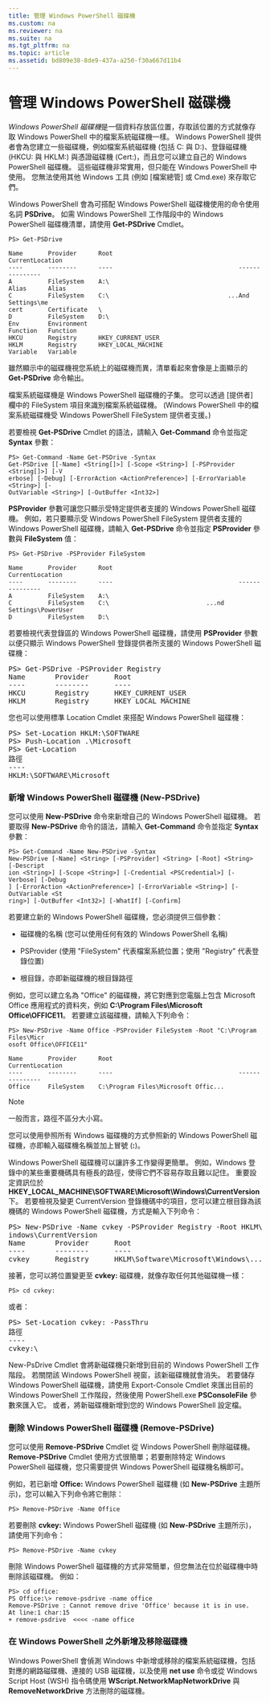 ```yaml
---
title: 管理 Windows PowerShell 磁碟機
ms.custom: na
ms.reviewer: na
ms.suite: na
ms.tgt_pltfrm: na
ms.topic: article
ms.assetid: bd809e38-8de9-437a-a250-f30a667d11b4
---
```

# 管理 Windows PowerShell 磁碟機
*Windows PowerShell 磁碟機*是一個資料存放區位置，存取該位置的方式就像存取 Windows PowerShell 中的檔案系統磁碟機一樣。 Windows PowerShell 提供者會為您建立一些磁碟機，例如檔案系統磁碟機 (包括 C: 與 D:)、登錄磁碟機 (HKCU: 與 HKLM:) 與憑證磁碟機 (Cert:)，而且您可以建立自己的 Windows PowerShell 磁碟機。 這些磁碟機非常實用，但只能在 Windows PowerShell 中使用。 您無法使用其他 Windows 工具 (例如 [檔案總管] 或 Cmd.exe) 來存取它們。

Windows PowerShell 會為可搭配 Windows PowerShell 磁碟機使用的命令使用名詞 **PSDrive**。 如需 Windows PowerShell 工作階段中的 Windows PowerShell 磁碟機清單，請使用 **Get-PSDrive** Cmdlet。

```
PS> Get-PSDrive

Name       Provider      Root                                   CurrentLocation
----       --------      ----                                   ---------------
A          FileSystem    A:\
Alias      Alias
C          FileSystem    C:\                                 ...And Settings\me
cert       Certificate   \
D          FileSystem    D:\
Env        Environment
Function   Function
HKCU       Registry      HKEY_CURRENT_USER
HKLM       Registry      HKEY_LOCAL_MACHINE
Variable   Variable
```

雖然顯示中的磁碟機視您系統上的磁碟機而異，清單看起來會像是上面顯示的 **Get-PSDrive** 命令輸出。

檔案系統磁碟機是 Windows PowerShell 磁碟機的子集。 您可以透過 [提供者] 欄中的 FileSystem 項目來識別檔案系統磁碟機。 (Windows PowerShell 中的檔案系統磁碟機受 Windows PowerShell FileSystem 提供者支援。)

若要檢視 **Get-PSDrive** Cmdlet 的語法，請輸入 **Get-Command** 命令並指定 **Syntax** 參數：

```
PS> Get-Command -Name Get-PSDrive -Syntax
Get-PSDrive [[-Name] <String[]>] [-Scope <String>] [-PSProvider <String[]>] [-V
erbose] [-Debug] [-ErrorAction <ActionPreference>] [-ErrorVariable <String>] [-
OutVariable <String>] [-OutBuffer <Int32>]
```

**PSProvider** 參數可讓您只顯示受特定提供者支援的 Windows PowerShell 磁碟機。 例如，若只要顯示受 Windows PowerShell FileSystem 提供者支援的 Windows PowerShell 磁碟機，請輸入 **Get-PSDrive** 命令並指定 **PSProvider** 參數與 **FileSystem** 值：

```
PS> Get-PSDrive -PSProvider FileSystem

Name       Provider      Root                                   CurrentLocation
----       --------      ----                                   ---------------
A          FileSystem    A:\
C          FileSystem    C:\                           ...nd Settings\PowerUser
D          FileSystem    D:\
```

若要檢視代表登錄區的 Windows PowerShell 磁碟機，請使用 **PSProvider** 參數以便只顯示 Windows PowerShell 登錄提供者所支援的 Windows PowerShell 磁碟機：

<pre>PS> Get-PSDrive -PSProvider Registry
Name       Provider      Root                                   CurrentLocation
----       --------      ----                                   ---------------
HKCU       Registry      HKEY_CURRENT_USER
HKLM       Registry      HKEY_LOCAL_MACHINE</pre>

您也可以使用標準 Location Cmdlet 來搭配 Windows PowerShell 磁碟機：

<pre>PS> Set-Location HKLM:\SOFTWARE
PS> Push-Location .\Microsoft
PS> Get-Location
路徑
----
HKLM:\SOFTWARE\Microsoft</pre>

### 新增 Windows PowerShell 磁碟機 (New-PSDrive)
您可以使用 **New-PSDrive** 命令來新增自己的 Windows PowerShell 磁碟機。 若要取得 **New-PSDrive** 命令的語法，請輸入 **Get-Command** 命令並指定 **Syntax** 參數：

```
PS> Get-Command -Name New-PSDrive -Syntax
New-PSDrive [-Name] <String> [-PSProvider] <String> [-Root] <String> [-Descript
ion <String>] [-Scope <String>] [-Credential <PSCredential>] [-Verbose] [-Debug
] [-ErrorAction <ActionPreference>] [-ErrorVariable <String>] [-OutVariable <St
ring>] [-OutBuffer <Int32>] [-WhatIf] [-Confirm]
```

若要建立新的 Windows PowerShell 磁碟機，您必須提供三個參數：

-   磁碟機的名稱 (您可以使用任何有效的 Windows PowerShell 名稱)

-   PSProvider (使用 "FileSystem" 代表檔案系統位置；使用 "Registry" 代表登錄位置)

-   根目錄，亦即新磁碟機的根目錄路徑

例如，您可以建立名為 "Office" 的磁碟機，將它對應到您電腦上包含 Microsoft Office 應用程式的資料夾，例如 **C:\Program Files\Microsoft Office\OFFICE11**。 若要建立該磁碟機，請輸入下列命令：

```
PS> New-PSDrive -Name Office -PSProvider FileSystem -Root "C:\Program Files\Micr
osoft Office\OFFICE11"

Name       Provider      Root                                   CurrentLocation
----       --------      ----                                   ---------------
Office     FileSystem    C:\Program Files\Microsoft Offic...
```

> [!NOTE]
> 一般而言，路徑不區分大小寫。

您可以使用參照所有 Windows 磁碟機的方式參照新的 Windows PowerShell 磁碟機，亦即輸入磁碟機名稱並加上冒號 (**:**)。

Windows PowerShell 磁碟機可以讓許多工作變得更簡單。 例如，Windows 登錄中的某些重要機碼具有極長的路徑，使得它們不容易存取且難以記住。 重要設定資訊位於 **HKEY_LOCAL_MACHINE\SOFTWARE\Microsoft\Windows\CurrentVersion** 下。 若要檢視及變更 CurrentVersion 登錄機碼中的項目，您可以建立根目錄為該機碼的 Windows PowerShell 磁碟機，方式是輸入下列命令：

<pre>PS> New-PSDrive -Name cvkey -PSProvider Registry -Root HKLM\Software\Microsoft\W
indows\CurrentVersion
Name       Provider      Root                                   CurrentLocation
----       --------      ----                                   ---------------
cvkey      Registry      HKLM\Software\Microsoft\Windows\...</pre>

接著，您可以將位置變更至 **cvkey:** 磁碟機，就像存取任何其他磁碟機一樣：

`PS> cd cvkey:`

或者：

<pre>PS> Set-Location cvkey: -PassThru
路徑
----
cvkey:\</pre>

New-PsDrive Cmdlet 會將新磁碟機只新增到目前的 Windows PowerShell 工作階段。 若關閉該 Windows PowerShell 視窗，該新磁碟機就會消失。 若要儲存 Windows PowerShell 磁碟機，請使用 Export-Console Cmdlet 來匯出目前的 Windows PowerShell 工作階段，然後使用 PowerShell.exe **PSConsoleFile** 參數來匯入它。 或者，將新磁碟機新增到您的 Windows PowerShell 設定檔。

### 刪除 Windows PowerShell 磁碟機 (Remove-PSDrive)
您可以使用 **Remove-PSDrive** Cmdlet 從 Windows PowerShell 刪除磁碟機。 **Remove-PSDrive** Cmdlet 使用方式很簡單；若要刪除特定 Windows PowerShell 磁碟機，您只需要提供 Windows PowerShell 磁碟機名稱即可。

例如，若已新增 **Office:** Windows PowerShell 磁碟機 (如 **New-PSDrive** 主題所示)，您可以輸入下列命令將它刪除：

```
PS> Remove-PSDrive -Name Office
```

若要刪除 **cvkey:** Windows PowerShell 磁碟機 (如 **New-PSDrive** 主題所示)，請使用下列命令：

```
PS> Remove-PSDrive -Name cvkey
```

刪除 Windows PowerShell 磁碟機的方式非常簡單，但您無法在位於磁碟機中時刪除該磁碟機。 例如：

```
PS> cd office:
PS Office:\> remove-psdrive -name office
Remove-PSDrive : Cannot remove drive 'Office' because it is in use.
At line:1 char:15
+ remove-psdrive  <<<< -name office
```

### 在 Windows PowerShell 之外新增及移除磁碟機
Windows PowerShell 會偵測 Windows 中新增或移除的檔案系統磁碟機，包括對應的網路磁碟機、連接的 USB 磁碟機，以及使用 **net use** 命令或從 Windows Script Host (WSH) 指令碼使用 **WScript.NetworkMapNetworkDrive** 與 **RemoveNetworkDrive** 方法刪除的磁碟機。



<!--HONumber=Apr16_HO1-->


